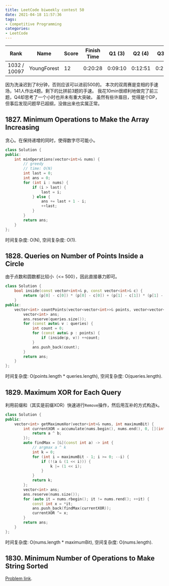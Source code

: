 ```yaml
---
title: LeetCode biweekly contest 50
date: 2021-04-18 11:57:36
tags:
- Competitive Programming
categories:
- LeetCode
---
```


| Rank |	Name |	Score |	Finish Time | 	Q1 (3) |	Q2 (4) |	Q3 (5) |	Q4 (6)|
|--|--|--|--|--|--|--|--|
| 1032 / 10097 | YoungForest | 12 | 0:20:28 | 0:09:10 |  0:12:51 |  0:20:28 | null |

因为洗澡迟到了8分钟，否则应该可以进前500的。
本次的双周赛是变相的手速场，141人作出4题。剩下的比拼前3题的手速。
我花10min很顺利地做完了前三题，Q4却思考了一个小时也并未有重大突破。
虽然有些许眉目，觉得是个DP，但事后发现问题早已超纲，没做出来也实属正常。

<!-- more -->

## 1827. Minimum Operations to Make the Array Increasing

贪心。在保持递增的同时，使得数字尽可能小。

```cpp
class Solution {
public:
    int minOperations(vector<int>& nums) {
        // greedy
        // time: O(N)
        int last = 0;
        int ans = 0;
        for (int i : nums) {
            if (i > last) {
                last = i;
            } else {
                ans += last + 1 - i;
                ++last;
            }
        }
        return ans;
    }
};
```

时间复杂度: O(N),
空间复杂度: O(1).

## 1828. Queries on Number of Points Inside a Circle

由于点数和圆数都比较小（<= 500），因此直接暴力即可。

```cpp
class Solution {
    bool inside(const vector<int>& p, const vector<int>& c) {
        return (p[0] - c[0]) * (p[0] - c[0]) + (p[1] - c[1]) * (p[1] - c[1]) <= c[2] * c[2];
    }
public:
    vector<int> countPoints(vector<vector<int>>& points, vector<vector<int>>& queries) {
        vector<int> ans;
        ans.reserve(queries.size());
        for (const auto& v : queries) {
            int count = 0;
            for (const auto& p : points) {
                if (inside(p, v)) ++count;
            }
            ans.push_back(count);
        }
        return ans;
    }
};
```

时间复杂度: O(points.length * queries.length),
空间复杂度: O(queries.length).

## 1829. Maximum XOR for Each Query

利用前缀和（其实是前缀XOR）快速进行`Remove`操作，然后用互补的方式构造`k`。

```cpp
class Solution {
public:
    vector<int> getMaximumXor(vector<int>& nums, int maximumBit) {
        int currentXOR = accumulate(nums.begin(), nums.end(), 0, [](int a, int b) -> int {
            return a ^ b;
        });
        auto findMax = [&](const int a) -> int {
            // argmax a ^ k
            int k = 0;
            for (int i = maximumBit - 1; i >= 0; --i) {
                if (!(a & (1 << i))) {
                    k |= (1 << i);
                }
            }
            return k;
        };
        vector<int> ans;
        ans.reserve(nums.size());
        for (auto it = nums.rbegin(); it != nums.rend(); ++it) {
            const int x = *it;
            ans.push_back(findMax(currentXOR));
            currentXOR ^= x;
        }
        return ans;
    }
};
```

时间复杂度: O(nums.length * maximumBit),
空间复杂度: O(nums.length).

## 1830. Minimum Number of Operations to Make String Sorted

[Problem link](https://leetcode.com/problems/minimum-number-of-operations-to-make-string-sorted/).